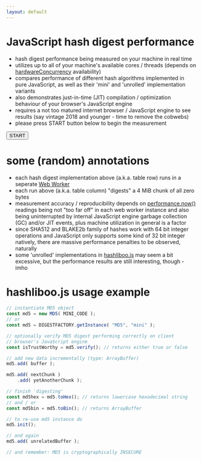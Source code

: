 ```yaml
---
layout: default
---
```

<style>
    th, td {
        text-align: center;
        min-width: 3em;
    }
</style>
# JavaScript hash digest performance

- hash digest performance being measured on your machine in real time
- utilizes up to all of your machine's available cores / threads (depends on
  [hardwareConcurrency](https://developer.mozilla.org/en-US/docs/Web/API/Navigator/hardwareConcurrency)
  availability)
- compares performance of different hash algorithms implemented in pure
  JavaScript, as well as their 'mini' and 'unrolled' implementation variants
- also demonstrates just-in-time (JIT) compilation / optimization behaviour
  of your browser's JavaScript engine
- requires a not too matured internet browser / JavaScript engine to see
  results (say vintage 2018 and younger - time to remove the cobwebs)
- please press START button below to begin the measurement

<form><button id="hash_perf_button" type="button">START</button></form>
<div id="hash_perf_tbl"></div>
<script src="js/hash_perf_tbl.js"></script>

# some (random) annotations
- each hash digest implementation above (a.k.a. table row) runs in a
  seperate [Web Worker](https://developer.mozilla.org/en-US/docs/Web/API/Web_Workers_API)
- each run above (a.k.a. table column) "digests" a 4 MiB chunk of all
  zero bytes
- measurement accuracy / reproducibility depends on
  [performance.now()](https://developer.mozilla.org/en-US/docs/Web/API/Performance/now)
  readings being not "too far off" in each web worker instance and also
  being uninterrupted by internal JavaScript engine garbage collection
  (GC) and/or JIT events, plus machine utilization in general is a factor
- since SHA512 and BLAKE2b family of hashes work with 64 bit integer
  operations and JavaScript only supports some kind of 32 bit integer
  natively, there are massive performance penalties to be observed,
  naturally
- some 'unrolled' implementations in
  [hashliboo.js](https://github.com/schaschlik-git/schaschlik-git.github.io/blob/main/js/hashliboo.js) may seem a bit
  excessive, but the performance results are still interesting, though - imho

# hashliboo.js usage example

```js
// instantiate MD5 object
const md5 = new MD5( MINI_CODE );
// or
const md5 = DIGESTFACTORY.getInstance( "MD5", "mini" );

// optionally verify MD5 digest performing correctly on client
// browser's JavaScript engine
const isTrustWorthy = md5.verify(); // returns either true or false

// add new data incrementally (type: ArrayBuffer)
md5.add( buffer );

md5.add( nextChunk )
    .add( yetAnotherChunk );

// finish 'digesting'
const md5hex = md5.toHex(); // returns lowercase hexadecimal string
// and / or
const md5bin = md5.toBin(); // returns ArrayBuffer

// to re-use md5 instance do
md5.init();

// and again
md5.add( unrelatedBuffer );

// and remember: MD5 is cryptographically INSECURE
```
